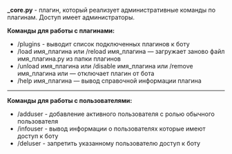**_core.py** - плагин, который реализует административные команды по плагинам. Доступ имеет администраторы.

**Команды для работы с плагинами:**

* /plugins - выводит список подключенных плагинов к боту
* /load имя_плагина или /reload имя_плагина — загружает заново файл имя_плагина.py из папки плагинов
* /unload имя_плагина или /disable имя_плагина или /remove имя_плагина или — отключает плагин от бота
* /help имя_плагина — вывод справочной информации плагина

----

**Команды для работы с пользователями:**

* /adduser - добавление активного пользователя с ролью обычного пользователя
* /infouser - вывод информации о пользователях которые имеют доступ к боту
* /deluser - запретить указанному пользователю доступ к боту
